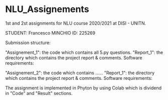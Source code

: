 # NLU_Assignements

1st and 2st assignments for NLU course 2020/2021 at DISI - UNITN.

STUDENT: Francesco MINCHIO
ID: 225269

Submission structure:

"Assignement_1": the code which contains all 5.py questions.
"Report_1": the directory which contains the project report & comments.
Software requirements:

"Assignement_2": the code which contains ......
"Report_1": the directory which contains the project report & comments.
Software requirements:

The assignment is implemented in Phyton by using Colab which is dividend in "Code" and "Result" sections.

